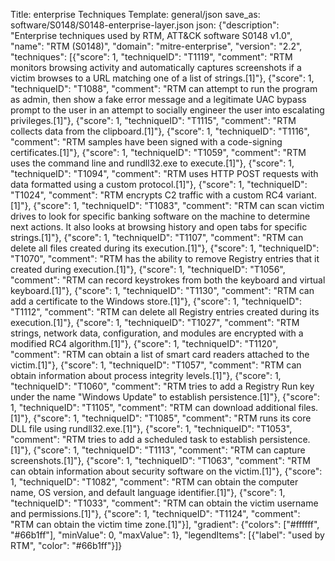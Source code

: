 Title: enterprise Techniques
Template: general/json
save_as: software/S0148/S0148-enterprise-layer.json
json: {"description": "Enterprise techniques used by RTM, ATT&CK software S0148 v1.0", "name": "RTM (S0148)", "domain": "mitre-enterprise", "version": "2.2", "techniques": [{"score": 1, "techniqueID": "T1119", "comment": "RTM monitors browsing activity and automatically captures screenshots if a victim browses to a URL matching one of a list of strings.[1]"}, {"score": 1, "techniqueID": "T1088", "comment": "RTM can attempt to run the program as admin, then show a fake error message and a legitimate UAC bypass prompt to the user in an attempt to socially engineer the user into escalating privileges.[1]"}, {"score": 1, "techniqueID": "T1115", "comment": "RTM collects data from the clipboard.[1]"}, {"score": 1, "techniqueID": "T1116", "comment": "RTM samples have been signed with a code-signing certificates.[1]"}, {"score": 1, "techniqueID": "T1059", "comment": "RTM uses the command line and rundll32.exe to execute.[1]"}, {"score": 1, "techniqueID": "T1094", "comment": "RTM uses HTTP POST requests with data formatted using a custom protocol.[1]"}, {"score": 1, "techniqueID": "T1024", "comment": "RTM encrypts C2 traffic with a custom RC4 variant.[1]"}, {"score": 1, "techniqueID": "T1083", "comment": "RTM can scan victim drives to look for specific banking software on the machine to determine next actions. It also looks at browsing history and open tabs for specific strings.[1]"}, {"score": 1, "techniqueID": "T1107", "comment": "RTM can delete all files created during its execution.[1]"}, {"score": 1, "techniqueID": "T1070", "comment": "RTM has the ability to remove Registry entries that it created during execution.[1]"}, {"score": 1, "techniqueID": "T1056", "comment": "RTM can record keystrokes from both the keyboard and virtual keyboard.[1]"}, {"score": 1, "techniqueID": "T1130", "comment": "RTM can add a certificate to the Windows store.[1]"}, {"score": 1, "techniqueID": "T1112", "comment": "RTM can delete all Registry entries created during its execution.[1]"}, {"score": 1, "techniqueID": "T1027", "comment": "RTM strings, network data, configuration, and modules are encrypted with a modified RC4 algorithm.[1]"}, {"score": 1, "techniqueID": "T1120", "comment": "RTM can obtain a list of smart card readers attached to the victim.[1]"}, {"score": 1, "techniqueID": "T1057", "comment": "RTM can obtain information about process integrity levels.[1]"}, {"score": 1, "techniqueID": "T1060", "comment": "RTM tries to add a Registry Run key under the name \"Windows Update\" to establish persistence.[1]"}, {"score": 1, "techniqueID": "T1105", "comment": "RTM can download additional files.[1]"}, {"score": 1, "techniqueID": "T1085", "comment": "RTM runs its core DLL file using rundll32.exe.[1]"}, {"score": 1, "techniqueID": "T1053", "comment": "RTM tries to add a scheduled task to establish persistence.[1]"}, {"score": 1, "techniqueID": "T1113", "comment": "RTM can capture screenshots.[1]"}, {"score": 1, "techniqueID": "T1063", "comment": "RTM can obtain information about security software on the victim.[1]"}, {"score": 1, "techniqueID": "T1082", "comment": "RTM can obtain the computer name, OS version, and default language identifier.[1]"}, {"score": 1, "techniqueID": "T1033", "comment": "RTM can obtain the victim username and permissions.[1]"}, {"score": 1, "techniqueID": "T1124", "comment": "RTM can obtain the victim time zone.[1]"}], "gradient": {"colors": ["#ffffff", "#66b1ff"], "minValue": 0, "maxValue": 1}, "legendItems": [{"label": "used by RTM", "color": "#66b1ff"}]}